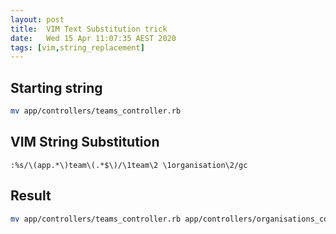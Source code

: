 ```yaml
---
layout: post
title:  VIM Text Substitution trick
date:   Wed 15 Apr 11:07:35 AEST 2020
tags: [vim,string_replacement]
---
```


## Starting string

```sh
mv app/controllers/teams_controller.rb
```

## VIM String Substitution

```
:%s/\(app.*\)team\(.*$\)/\1team\2 \1organisation\2/gc
```

## Result

```sh
mv app/controllers/teams_controller.rb app/controllers/organisations_controller.rb
```
